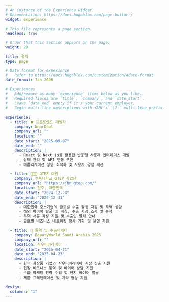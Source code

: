 ```yaml
---
# An instance of the Experience widget.
# Documentation: https://docs.hugoblox.com/page-builder/
widget: experience

# This file represents a page section.
headless: true

# Order that this section appears on the page.
weight: 20

title: 경력
type: page

# Date format for experience
#   Refer to https://docs.hugoblox.com/customization/#date-format
date_format: Jan 2006

# Experiences.
#   Add/remove as many `experience` items below as you like.
#   Required fields are `title`, `company`, and `date_start`.
#   Leave `date_end` empty if it's your current employer.
#   Begin multi-line descriptions with YAML's `|2-` multi-line prefix.

experience:
  - title: 🍀 프론트엔드 개발자
    company: NearDeal
    company_url: ""
    location: ""
    date_start: "2025-09-07"
    date_end: ""
    description: |
      - React 및 Next.js를 활용한 반응형 사용자 인터페이스 개발
      - 상태 관리 및 API 연동 구현
      - 애플리케이션 성능 최적화 및 사용자 경험 개선

  - title: 👩🏻‍💼 GTEP 요원
    company: 전북대학교 GTEP 사업단
    company_url: "https://jbnugtep.com/"
    location: 전주, 대한민국
    date_start: "2024-12-24"
    date_end: "2025-12-31"
    description: |
      - 대한민국 중소기업의 글로벌 수출 활동 지원 및 무역 상담
      - 해외 바이어 발굴 및 매칭, 수출 시장 조사 및 분석
      - 무역 서류 작성 지원 및 수출입 절차 안내
      - 글로벌 비즈니스 네트워킹 행사 기획 및 운영 지원

  - title: 📢 통역 및 수출마케터
    company: BeautyWorld Saudi Arabia 2025
    company_url: ""
    location: 사우디아라비아
    date_start: "2025-04-21"
    date_end: "2025-04-23"
    description: |
      - 한국 화장품 기업의 사우디아라비아 시장 진출 지원
      - 현장 비즈니스 통역 및 바이어 상담 지원
      - 수출 마케팅 전략 수립 및 현지 바이어 발굴
      - 제품 프레젠테이션 및 계약 협상 지원

design:
  columns: "1"
---
```

